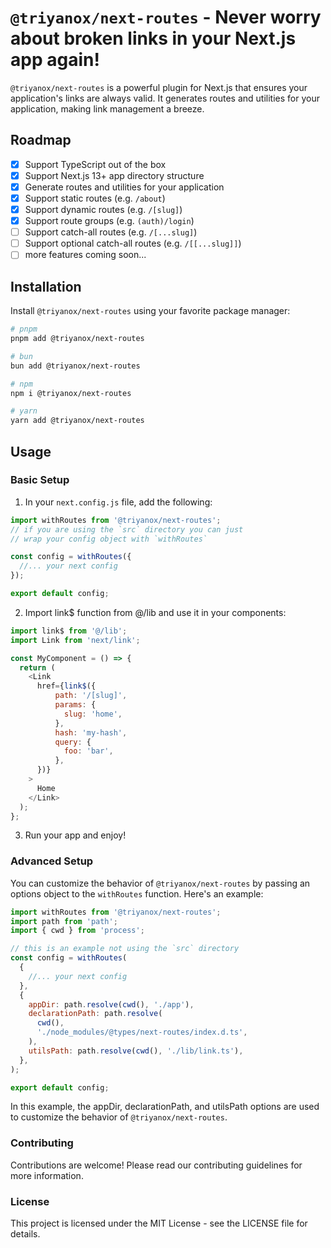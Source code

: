 # `@triyanox/next-routes` - Never worry about broken links in your Next.js app again!

`@triyanox/next-routes` is a powerful plugin for Next.js that ensures your application's links are always valid. It generates routes and utilities for your application, making link management a breeze.

## Roadmap

- [x] Support TypeScript out of the box
- [x] Support Next.js 13+ app directory structure
- [x] Generate routes and utilities for your application
- [x] Support static routes (e.g. `/about`)
- [x] Support dynamic routes (e.g. `/[slug]`)
- [x] Support route groups (e.g. `(auth)/login`)
- [ ] Support catch-all routes (e.g. `/[...slug]`)
- [ ] Support optional catch-all routes (e.g. `/[[...slug]]`)
- [ ] more features coming soon...

## Installation

Install `@triyanox/next-routes` using your favorite package manager:

```bash
# pnpm
pnpm add @triyanox/next-routes

# bun
bun add @triyanox/next-routes

# npm
npm i @triyanox/next-routes

# yarn
yarn add @triyanox/next-routes
```

## Usage

### Basic Setup

1. In your `next.config.js` file, add the following:

```js
import withRoutes from '@triyanox/next-routes';
// if you are using the `src` directory you can just
// wrap your config object with `withRoutes`

const config = withRoutes({
  //... your next config
});

export default config;
```

2. Import link$ function from @/lib and use it in your components:

```js
import link$ from '@/lib';
import Link from 'next/link';

const MyComponent = () => {
  return (
    <Link
      href={link$({
          path: '/[slug]',
          params: {
            slug: 'home',
          },
          hash: 'my-hash',
          query: {
            foo: 'bar',
          },
      })}
    >
      Home
    </Link>
  );
};
```

3. Run your app and enjoy!

### Advanced Setup

You can customize the behavior of `@triyanox/next-routes` by passing an options object to the `withRoutes` function. Here's an example:

```js
import withRoutes from '@triyanox/next-routes';
import path from 'path';
import { cwd } from 'process';

// this is an example not using the `src` directory
const config = withRoutes(
  {
    //... your next config
  },
  {
    appDir: path.resolve(cwd(), './app'),
    declarationPath: path.resolve(
      cwd(),
      './node_modules/@types/next-routes/index.d.ts',
    ),
    utilsPath: path.resolve(cwd(), './lib/link.ts'),
  },
);

export default config;
```

In this example, the appDir, declarationPath, and utilsPath options are used to customize the behavior of `@triyanox/next-routes`.

### Contributing

Contributions are welcome! Please read our contributing guidelines for more information.

### License

This project is licensed under the MIT License - see the LICENSE file for details.
